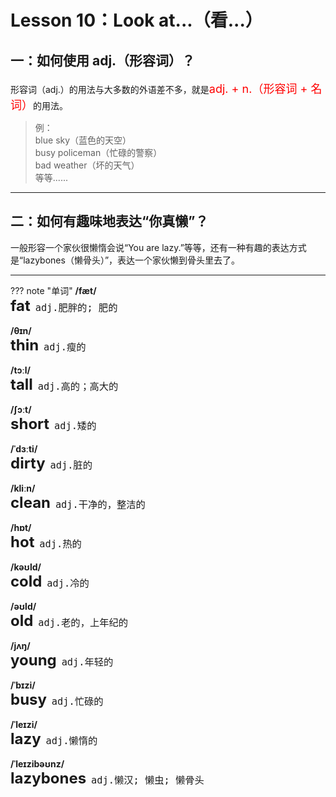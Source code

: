 # Lesson 10：Look at...（看...）


## 一：如何使用 adj.（形容词）？

形容词（adj.）的用法与大多数的外语差不多，就是<font color=red size=4>adj. + n.（形容词 + 名词）</font>的用法。

> 例：<br>
> blue sky（蓝色的天空）<br>
> busy policeman（忙碌的警察）<br>
> bad weather（坏的天气）<br>
> 等等......


---
## 二：如何有趣味地表达“你真懒”？

一般形容一个家伙很懒惰会说“You are lazy.”等等，还有一种有趣的表达方式是“lazybones（懒骨头）”，表达一个家伙懒到骨头里去了。


---
??? note "单词"
    **/fæt/**<br>
    <font size=5>**fat**</font>&nbsp;&nbsp;<font size=4>`adj.肥胖的; 肥的`</font><br>
    <br>
    **/θɪn/**<br>
    <font size=5>**thin**</font>&nbsp;&nbsp;<font size=4>`adj.瘦的`</font><br>
    <br>
    **/tɔːl/**<br>
    <font size=5>**tall**</font>&nbsp;&nbsp;<font size=4>`adj.高的；高大的`</font><br>
    <br>
    **/ʃɔːt/**<br>
    <font size=5>**short**</font>&nbsp;&nbsp;<font size=4>`adj.矮的`</font><br>
    <br>
    **/ˈdɜːti/**<br>
    <font size=5>**dirty**</font>&nbsp;&nbsp;<font size=4>`adj.脏的`</font><br>
    <br>
    **/kliːn/**<br>
    <font size=5>**clean**</font>&nbsp;&nbsp;<font size=4>`adj.干净的，整洁的`</font><br>
    <br>
    **/hɒt/**<br>
    <font size=5>**hot**</font>&nbsp;&nbsp;<font size=4>`adj.热的`</font><br>
    <br>
    **/kəʊld/**<br>
    <font size=5>**cold**</font>&nbsp;&nbsp;<font size=4>`adj.冷的`</font><br>
    <br>
    **/əʊld/**<br>
    <font size=5>**old**</font>&nbsp;&nbsp;<font size=4>`adj.老的，上年纪的`</font><br>
    <br>
    **/jʌŋ/**<br>
    <font size=5>**young**</font>&nbsp;&nbsp;<font size=4>`adj.年轻的`</font><br>
    <br>
    **/ˈbɪzi/**<br>
    <font size=5>**busy**</font>&nbsp;&nbsp;<font size=4>`adj.忙碌的`</font><br>
    <br>
    **/ˈleɪzi/**<br>
    <font size=5>**lazy**</font>&nbsp;&nbsp;<font size=4>`adj.懒惰的`</font><br>
    <br>
    **/ˈleɪzibəʊnz/**<br>
    <font size=5>**lazybones**</font>&nbsp;&nbsp;<font size=4>`adj.懒汉; 懒虫; 懒骨头`</font><br>
    <br>

